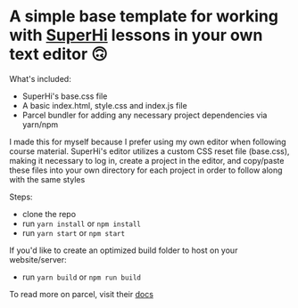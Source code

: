 # A simple base template for working with [SuperHi](https://www.superhi.com/) lessons in your own text editor 🙃

What's included:

* SuperHi's base.css file
* A basic index.html, style.css and index.js file
* Parcel bundler for adding any necessary project dependencies via yarn/npm

I made this for myself because I prefer using my own editor when following course material. SuperHi's editor utilizes a custom CSS reset file (base.css), making it necessary to log in, create a project in the editor, and copy/paste these files into your own directory for each project in order to follow along with the same styles

Steps:

* clone the repo
* run
  ```yarn install```
  or
  ```npm install```
* run
  ```yarn start```
  or
  ```npm start```

If you'd like to create an optimized build folder to host on your website/server:

* run
  ```yarn build```
  or
  ```npm run build```

To read more on parcel, visit their [docs](https://parceljs.org/getting_started.html)
